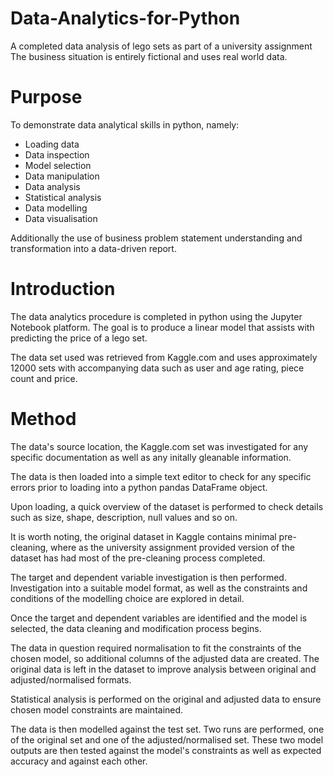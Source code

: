 # Data-Analytics-for-Python
A completed data analysis of lego sets as part of a university assignment
The business situation is entirely fictional and uses real world data.

# Purpose
To demonstrate data analytical skills in python, namely:
 - Loading data
 - Data inspection
 - Model selection
 - Data manipulation
 - Data analysis
 - Statistical analysis
 - Data modelling
 - Data visualisation
 
 Additionally the use of business problem statement understanding and transformation into a data-driven report.

# Introduction
The data analytics procedure is completed in python using the Jupyter Notebook platform. The goal is to produce a linear model that assists with predicting the price of a lego set.

The data set used was retrieved from Kaggle.com and uses approximately 12000 sets with accompanying data such as user and age rating, piece count and price.

# Method
The data's source location, the Kaggle.com set was investigated for any specific documentation as well as any initally gleanable information.

The data is then loaded into a simple text editor to check for any specific errors prior to loading into a python pandas DataFrame object.

Upon loading, a quick overview of the dataset is performed to check details such as size, shape, description, null values and so on.

It is worth noting, the original dataset in Kaggle contains minimal pre-cleaning, where as the university assignment provided version of the dataset has had most of the pre-cleaning process completed.

The target and dependent variable investigation is then performed. Investigation into a suitable model format, as well as the constraints and conditions of the modelling choice are explored in detail.

Once the target and dependent variables are identified and the model is selected, the data cleaning and modification process begins.

The data in question required normalisation to fit the constraints of the chosen model, so additional columns of the adjusted data are created.
The original data is left in the dataset to improve analysis between original and adjusted/normalised formats.

Statistical analysis is performed on the original and adjusted data to ensure chosen model constraints are maintained.

The data is then modelled against the test set. Two runs are performed, one of the original set and one of the adjusted/normalised set.
These two model outputs are then tested against the model's constraints as well as expected accuracy and against each other.
